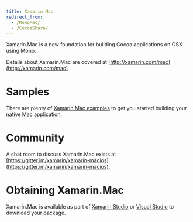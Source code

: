```yaml
---
title: Xamarin.Mac
redirect_from:
  - /MonoMac/
  - /CocoaSharp/
---
```


Xamarin.Mac is a new foundation for building Cocoa applications on OSX using Mono.

Details about Xamarin.Mac are covered at [http://xamarin.com/mac](http://xamarin.com/mac)

Samples
=======

There are plenty of [Xamarin.Mac examples](https://developer.xamarin.com/samples/mac/all/) to get you started building your native Mac application.

Community
=========

A chat room to discuss Xamarin.Mac exists at [https://gitter.im/xamarin/xamarin-macios](https://gitter.im/xamarin/xamarin-macios).

Obtaining Xamarin.Mac
=====================

Xamarin.Mac is available as part of [Xamarin Studio](https://www.xamarin.com/studio) or [Visual Studio](https://www.visualstudio.com/en-us/visual-studio-homepage-vs.aspx) to download your package.

